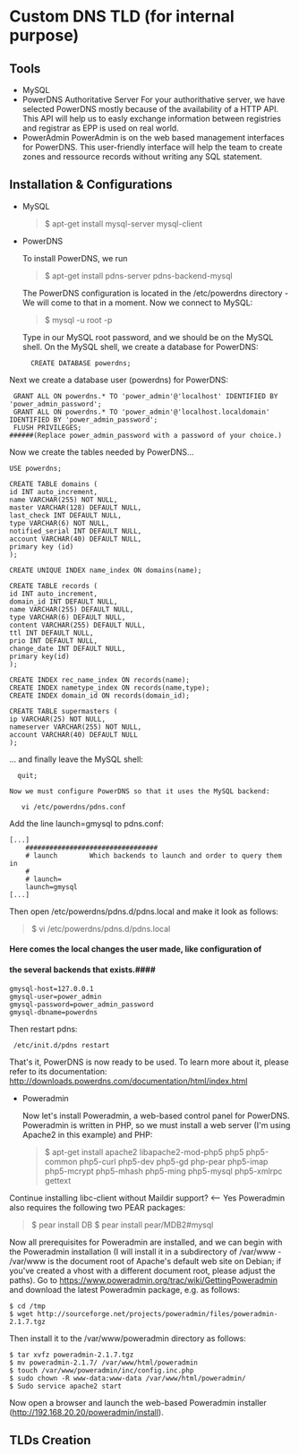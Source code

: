 # Custom DNS TLD (for internal purpose)

## Tools ##
* MySQL
* PowerDNS Authoritative Server 
For your authorithative server, we have selected PowerDNS mostly because of the availability of a HTTP API. This API will help us to easly exchange information between registries and registrar as EPP is used on real world.
* PowerAdmin
PowerAdmin is on the web based management interfaces for PowerDNS. This user-friendly interface will help the team to create zones and ressource records without writing any SQL statement.

## Installation & Configurations ##
* MySQL

    >$ apt-get install mysql-server mysql-client

* PowerDNS

  To install PowerDNS, we run
  
  >$ apt-get install pdns-server pdns-backend-mysql
    
  The PowerDNS configuration is located in the /etc/powerdns directory - We will come to that in a moment.
Now we connect to MySQL:

    >$ mysql -u root -p

  Type in our MySQL root password, and we should be on the MySQL shell. On the MySQL shell, we create a database for PowerDNS:

        CREATE DATABASE powerdns;

Next we create a database user (powerdns) for PowerDNS:
       
     GRANT ALL ON powerdns.* TO 'power_admin'@'localhost' IDENTIFIED BY 'power_admin_password';
     GRANT ALL ON powerdns.* TO 'power_admin'@'localhost.localdomain' IDENTIFIED BY 'power_admin_password';
     FLUSH PRIVILEGES;
    ######(Replace power_admin_password with a password of your choice.)

Now we create the tables needed by PowerDNS...
    
    USE powerdns;
    
    CREATE TABLE domains (
    id INT auto_increment,
    name VARCHAR(255) NOT NULL,
    master VARCHAR(128) DEFAULT NULL,
    last_check INT DEFAULT NULL,
    type VARCHAR(6) NOT NULL,
    notified_serial INT DEFAULT NULL,
    account VARCHAR(40) DEFAULT NULL,
    primary key (id)
    );

    CREATE UNIQUE INDEX name_index ON domains(name);
    
    CREATE TABLE records (
    id INT auto_increment,
    domain_id INT DEFAULT NULL,
    name VARCHAR(255) DEFAULT NULL,
    type VARCHAR(6) DEFAULT NULL,
    content VARCHAR(255) DEFAULT NULL,
    ttl INT DEFAULT NULL,
    prio INT DEFAULT NULL,
    change_date INT DEFAULT NULL,
    primary key(id)
    );

    CREATE INDEX rec_name_index ON records(name);
    CREATE INDEX nametype_index ON records(name,type);
    CREATE INDEX domain_id ON records(domain_id);

    CREATE TABLE supermasters (
    ip VARCHAR(25) NOT NULL,
    nameserver VARCHAR(255) NOT NULL,
    account VARCHAR(40) DEFAULT NULL
    );

 ... and finally leave the MySQL shell:
    
      quit;

    Now we must configure PowerDNS so that it uses the MySQL backend:
    
       vi /etc/powerdns/pdns.conf

Add the line launch=gmysql to pdns.conf:

    [...]
        ################################# 
        # launch        Which backends to launch and order to query them in 
        #   
        # launch=
        launch=gmysql        
    [...]

Then open /etc/powerdns/pdns.d/pdns.local and make it look as follows:
    
   >$ vi /etc/powerdns/pdns.d/pdns.local

#### Here comes the local changes the user made, like configuration of ####
#### the several backends that exists.####

    gmysql-host=127.0.0.1 
    gmysql-user=power_admin 
    gmysql-password=power_admin_password 
    gmysql-dbname=powerdns

Then restart pdns:

     /etc/init.d/pdns restart

That's it, PowerDNS is now ready to be used. To learn more about it, please refer to its documentation: http://downloads.powerdns.com/documentation/html/index.html

* Poweradmin

  Now let's install Poweradmin, a web-based control panel for PowerDNS. Poweradmin is written in PHP, so we must install a web server (I'm using Apache2 in this example) and PHP:
  
    >$ apt-get install apache2 libapache2-mod-php5 php5 php5-common php5-curl php5-dev php5-gd php-pear php5-imap php5-mcrypt php5-mhash php5-ming php5-mysql php5-xmlrpc gettext


Continue installing libc-client without Maildir support? <-- Yes
Poweradmin also requires the following two PEAR packages:

   >$ pear install DB
   >$ pear install pear/MDB2#mysql

Now all prerequisites for Poweradmin are installed, and we can begin with the Poweradmin installation (I will install it in a subdirectory of /var/www - /var/www is the document root of Apache's default web site on Debian; if you've created a vhost with a different document root, please adjust the paths).
Go to https://www.poweradmin.org/trac/wiki/GettingPoweradmin and download the latest Poweradmin package, e.g. as follows:

    $ cd /tmp
    $ wget http://sourceforge.net/projects/poweradmin/files/poweradmin-2.1.7.tgz

Then install it to the /var/www/poweradmin directory as follows:

    $ tar xvfz poweradmin-2.1.7.tgz
    $ mv poweradmin-2.1.7/ /var/www/html/poweradmin
    $ touch /var/www/poweradmin/inc/config.inc.php
    $ sudo chown -R www-data:www-data /var/www/html/poweradmin/
    $ Sudo service apache2 start


Now open a browser and launch the web-based Poweradmin installer (http://192.168.20.20/poweradmin/install).


## TLDs Creation ##

